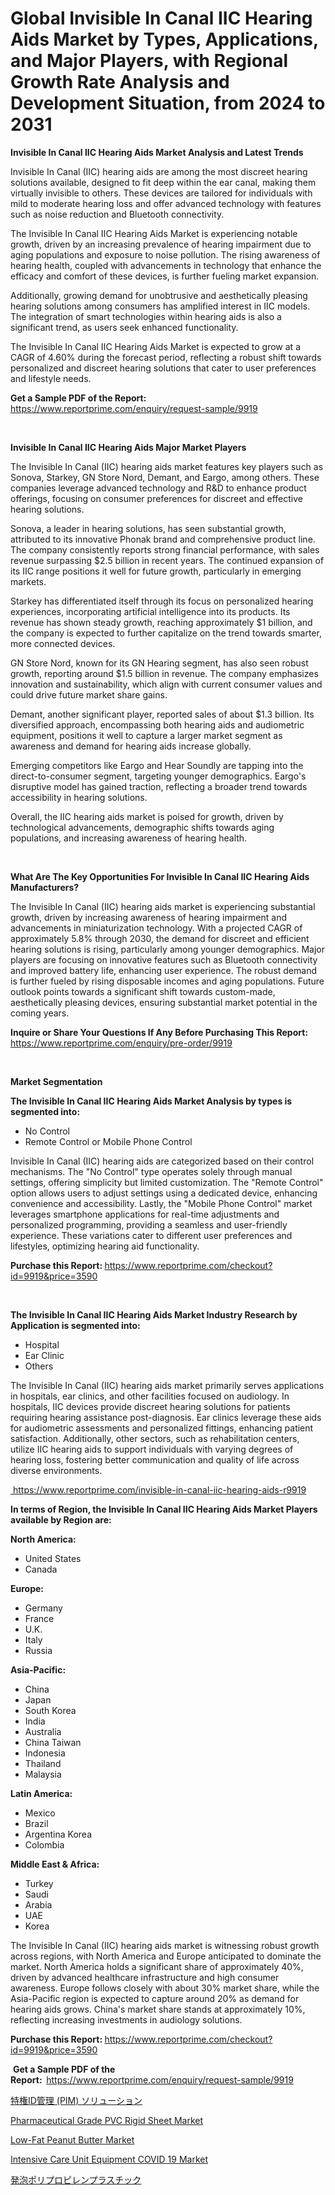 <p><h1>Global Invisible In Canal IIC Hearing Aids Market by Types, Applications, and Major Players, with Regional Growth Rate Analysis and Development Situation, from 2024 to 2031</h1></p><p><strong>Invisible In Canal IIC Hearing Aids Market Analysis and Latest Trends</strong></p>
<p><p>Invisible In Canal (IIC) hearing aids are among the most discreet hearing solutions available, designed to fit deep within the ear canal, making them virtually invisible to others. These devices are tailored for individuals with mild to moderate hearing loss and offer advanced technology with features such as noise reduction and Bluetooth connectivity. </p><p>The Invisible In Canal IIC Hearing Aids Market is experiencing notable growth, driven by an increasing prevalence of hearing impairment due to aging populations and exposure to noise pollution. The rising awareness of hearing health, coupled with advancements in technology that enhance the efficacy and comfort of these devices, is further fueling market expansion. </p><p>Additionally, growing demand for unobtrusive and aesthetically pleasing hearing solutions among consumers has amplified interest in IIC models. The integration of smart technologies within hearing aids is also a significant trend, as users seek enhanced functionality. </p><p>The Invisible In Canal IIC Hearing Aids Market is expected to grow at a CAGR of 4.60% during the forecast period, reflecting a robust shift towards personalized and discreet hearing solutions that cater to user preferences and lifestyle needs.</p></p>
<p><strong>Get a Sample PDF of the Report:&nbsp;</strong> <a href="https://www.reportprime.com/enquiry/request-sample/9919">https://www.reportprime.com/enquiry/request-sample/9919</a></p>
<p>&nbsp;</p>
<p><strong>Invisible In Canal IIC Hearing Aids Major Market Players</strong></p>
<p><p>The Invisible In Canal (IIC) hearing aids market features key players such as Sonova, Starkey, GN Store Nord, Demant, and Eargo, among others. These companies leverage advanced technology and R&D to enhance product offerings, focusing on consumer preferences for discreet and effective hearing solutions.</p><p>Sonova, a leader in hearing solutions, has seen substantial growth, attributed to its innovative Phonak brand and comprehensive product line. The company consistently reports strong financial performance, with sales revenue surpassing $2.5 billion in recent years. The continued expansion of its IIC range positions it well for future growth, particularly in emerging markets.</p><p>Starkey has differentiated itself through its focus on personalized hearing experiences, incorporating artificial intelligence into its products. Its revenue has shown steady growth, reaching approximately $1 billion, and the company is expected to further capitalize on the trend towards smarter, more connected devices.</p><p>GN Store Nord, known for its GN Hearing segment, has also seen robust growth, reporting around $1.5 billion in revenue. The company emphasizes innovation and sustainability, which align with current consumer values and could drive future market share gains.</p><p>Demant, another significant player, reported sales of about $1.3 billion. Its diversified approach, encompassing both hearing aids and audiometric equipment, positions it well to capture a larger market segment as awareness and demand for hearing aids increase globally.</p><p>Emerging competitors like Eargo and Hear Soundly are tapping into the direct-to-consumer segment, targeting younger demographics. Eargo's disruptive model has gained traction, reflecting a broader trend towards accessibility in hearing solutions.</p><p>Overall, the IIC hearing aids market is poised for growth, driven by technological advancements, demographic shifts towards aging populations, and increasing awareness of hearing health.</p></p>
<p>&nbsp;</p>
<p><strong>What Are The Key Opportunities For Invisible In Canal IIC Hearing Aids Manufacturers?</strong></p>
<p><p>The Invisible In Canal (IIC) hearing aids market is experiencing substantial growth, driven by increasing awareness of hearing impairment and advancements in miniaturization technology. With a projected CAGR of approximately 5.8% through 2030, the demand for discreet and efficient hearing solutions is rising, particularly among younger demographics. Major players are focusing on innovative features such as Bluetooth connectivity and improved battery life, enhancing user experience. The robust demand is further fueled by rising disposable incomes and aging populations. Future outlook points towards a significant shift towards custom-made, aesthetically pleasing devices, ensuring substantial market potential in the coming years.</p></p>
<p><strong>Inquire or Share Your Questions If Any Before Purchasing This Report:</strong> <a href="https://www.reportprime.com/enquiry/pre-order/9919">https://www.reportprime.com/enquiry/pre-order/9919</a></p>
<p>&nbsp;</p>
<p><strong>Market Segmentation</strong></p>
<p><strong>The Invisible In Canal IIC Hearing Aids Market Analysis by types is segmented into:</strong></p>
<p><ul><li>No Control</li><li>Remote Control or Mobile Phone Control</li></ul></p>
<p><p>Invisible In Canal (IIC) hearing aids are categorized based on their control mechanisms. The "No Control" type operates solely through manual settings, offering simplicity but limited customization. The "Remote Control" option allows users to adjust settings using a dedicated device, enhancing convenience and accessibility. Lastly, the "Mobile Phone Control" market leverages smartphone applications for real-time adjustments and personalized programming, providing a seamless and user-friendly experience. These variations cater to different user preferences and lifestyles, optimizing hearing aid functionality.</p></p>
<p><strong>Purchase this Report:&nbsp;</strong><a href="https://www.reportprime.com/checkout?id=9919&price=3590">https://www.reportprime.com/checkout?id=9919&price=3590</a></p>
<p>&nbsp;</p>
<p><strong>The Invisible In Canal IIC Hearing Aids Market Industry Research by Application is segmented into:</strong></p>
<p><ul><li>Hospital</li><li>Ear Clinic</li><li>Others</li></ul></p>
<p><p>The Invisible In Canal (IIC) hearing aids market primarily serves applications in hospitals, ear clinics, and other facilities focused on audiology. In hospitals, IIC devices provide discreet hearing solutions for patients requiring hearing assistance post-diagnosis. Ear clinics leverage these aids for audiometric assessments and personalized fittings, enhancing patient satisfaction. Additionally, other sectors, such as rehabilitation centers, utilize IIC hearing aids to support individuals with varying degrees of hearing loss, fostering better communication and quality of life across diverse environments.</p></p>
<p><a href="https://www.reportprime.com/invisible-in-canal-iic-hearing-aids-r9919">&nbsp;https://www.reportprime.com/invisible-in-canal-iic-hearing-aids-r9919</a></p>
<p><strong>In terms of Region, the Invisible In Canal IIC Hearing Aids Market Players available by Region are:</strong></p>
<p>
    <p> <strong> North America: </strong>
        <ul>
            <li>United States</li>
            <li>Canada</li>
        </ul>
        </p> 
    <p> <strong> Europe: </strong>
        <ul>
            <li>Germany</li>
            <li>France</li>
            <li>U.K.</li>
            <li>Italy</li>
            <li>Russia</li>
        </ul>
        </p> 
    <p> <strong> Asia-Pacific: </strong>
        <ul>
            <li>China</li>
            <li>Japan</li>
            <li>South Korea</li>
            <li>India</li>
            <li>Australia</li>
            <li>China Taiwan</li>
            <li>Indonesia</li>
            <li>Thailand</li>
            <li>Malaysia</li>
        </ul>
        </p> 
    <p> <strong> Latin America: </strong>
        <ul>
            <li>Mexico</li>
            <li>Brazil</li>
            <li>Argentina Korea</li>
            <li>Colombia</li>
        </ul>
        </p> 
    <p> <strong> Middle East & Africa: </strong>
        <ul>
            <li>Turkey</li>
            <li>Saudi</li>
            <li>Arabia</li>
            <li>UAE</li>
            <li>Korea</li>
        </ul>
    </p>
    </p>
<p><p>The Invisible In Canal (IIC) hearing aids market is witnessing robust growth across regions, with North America and Europe anticipated to dominate the market. North America holds a significant share of approximately 40%, driven by advanced healthcare infrastructure and high consumer awareness. Europe follows closely with about 30% market share, while the Asia-Pacific region is expected to capture around 20% as demand for hearing aids grows. China's market share stands at approximately 10%, reflecting increasing investments in audiology solutions.</p></p>
<p><strong>Purchase this Report: </strong><a href="https://www.reportprime.com/checkout?id=9919&price=3590">https://www.reportprime.com/checkout?id=9919&price=3590</a></p>
<p>&nbsp;<strong>Get a Sample PDF of the Report:&nbsp;&nbsp;</strong><a href="https://www.reportprime.com/enquiry/request-sample/9919">https://www.reportprime.com/enquiry/request-sample/9919</a></p>
<p><strong></strong></p>
<p><p><a href="https://medium.com/@evekerluke2023/privileged-identity-management-pim-solution-85bdba655e10">特権ID管理 (PIM) ソリューション</a></p><p><a href="https://issuu.com/reportprime-2/docs/pharmaceutical-grade-pvc-rigid-shee_777d0a4d02186b">Pharmaceutical Grade PVC Rigid Sheet Market</a></p><p><a href="https://medium.com/@jillianwyattgb94/this-report-on-low-fat-peanut-butter-market-is-a-comprehensive-analysis-of-market-shares-7e34a70af850">Low-Fat Peanut Butter Market</a></p><p><a href="https://github.com/FassouRP/Market-Research-Report-List-6/blob/main/intensive-care-unit-equipment-covid-19-market.md">Intensive Care Unit Equipment COVID 19 Market</a></p><p><a href="https://medium.com/@evekerluke2023/expanded-polypropylene-plastics-market-%E3%81%AE%E3%82%B0%E3%83%AD%E3%83%BC%E3%83%90%E3%83%AB%E5%B8%82%E5%A0%B4%E6%A6%82%E8%A6%81%E3%81%AF-%E4%B8%96%E7%95%8C%E3%81%8A%E3%82%88%E3%81%B3%E4%B8%BB%E8%A6%81%E5%B8%82%E5%A0%B4%E3%81%AB%E3%81%8A%E3%81%91%E3%82%8B%E6%A5%AD%E7%95%8C%E3%81%AB%E5%BD%B1%E9%9F%BF%E3%82%92%E4%B8%8E%E3%81%88%E3%82%8B%E4%B8%BB%E8%A6%81%E3%81%AA%E3%83%88%E3%83%AC%E3%83%B3%E3%83%89%E3%81%AB%E3%81%A4%E3%81%84%E3%81%A6-%E7%8B%AC%E8%87%AA%E3%81%AE%E8%A6%96%E7%82%B9%E3%82%92%E6%8F%90%E4%BE%9B%E3%81%97%E3%81%BE%E3%81%99-8e682eb2abdb">発泡ポリプロピレンプラスチック</a></p></p>